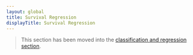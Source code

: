 ```yaml
---
layout: global
title: Survival Regression
displayTitle: Survival Regression
---
```


  > This section has been moved into the
   [classification and regression section](ml-classification-regression.html#survival-regression).
